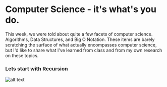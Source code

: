 # Computer Science - it's what's you do.

This week, we were told about quite a few facets of computer science. Algorithms, Data Structures, and Big O Notation. These items are barely scratching the surface of what actually encompasses computer science, but I'd like to share what I've learned from class and from my own research on these topics.

### Lets start with Recursion
![alt text](https://mir-s3-cdn-cf.behance.net/project_modules/max_1200/e6a06f36963657.57305b5170b0b.gif "Fibonaccie's Dog")
